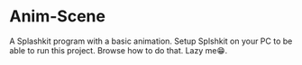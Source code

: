 # Anim-Scene
A Splashkit program with a basic animation.
Setup Splshkit on your PC to be able to run this project. Browse how to do that. Lazy me😁.
